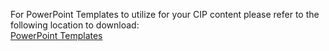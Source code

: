 For PowerPoint Templates to utilize for your CIP content please refer to the following location to download:  
[PowerPoint Templates](https://microsoft.sharepoint.com/teams/DataAIPremierOfferings/Shared%20Documents/Forms/AllItems.aspx?csf=1&web=1&e=JzRasN&cid=6e848ae2%2Dd956%2D4458%2Dac9a%2Deaf857b8bd9e&FolderCTID=0x012000465078F71FC8434BAABB9B9FF24E5C6D&xsdata=MDN8MDF8fDg1ZjdiODE3MThmNDRmZTJhMzhhZmFmNmUwMWMzOTkxfDcyZjk4OGJmODZmMTQxYWY5MWFiMmQ3Y2QwMTFkYjQ3fDF8MHw2Mzc2MjU1OTgzMTIwMzQ0Mjh8R29vZHxWR1ZoYlhOVFpXTjFjbWwwZVZObGNuWnBZMlY4ZXlKV0lqb2lNQzR3TGpBd01EQWlMQ0pRSWpvaUlpd2lRVTRpT2lJaUxDSlhWQ0k2TVRKOQ%3D%3D&sdata=MnltMEJhdmFsT0NTYmx1SWlJZXZCZzRLd3BsS1BQZlZLbWlOWU5iem05az0%3D&ovuser=72f988bf%2D86f1%2D41af%2D91ab%2D2d7cd011db47%2Ckennetha%40microsoft%2Ecom&viewid=61a5612e%2D44b9%2D43ec%2Db6a1%2Dcb426f29e6b9&id=%2Fteams%2FDataAIPremierOfferings%2FShared%20Documents%2FGeneral%2FIP%20Dev%20Templates)